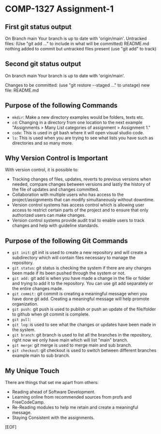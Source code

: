 # COMP-1327 Assignment-1

## First git status output

On Branch main Your branch is up to date with 'origin/main'.
Untracked files: (Use "git add <file>..." to include in what will be committed)
    README.md
nothing added to commit but untracked files present (use "git add" to track)

## Second git status output

On branch main
Your branch is up to date with 'origin/main'.

Changes to be committed:
  (use "git restore --staged <file>..." to unstage)
        new file:   README.md

## Purpose of the following Commands

- `mkdir`: Make a new directory examples would be folders, texts etc.
- `cd`: Changing in a directory from one location to the next example "Assignments > Many List categories of assignment > Assignment 1."  
- `code`: This is used in git bash where it will open visual studio code.
- `ls`: This is used when you are trying to see what lists you have such as directories and so many more.

## Why Version Control is Important

With version control, it is possible to:

- Tracking changes of files, updates, reverts to previous versions when needed, compare changes between versions and lastly the history of the file of updates and changes committed.
- Collaboration with multiple users who has access to the project/assignments that can modify simultaneously without downtime.
- Version control systems has access control which is allowing user access to restrict certain parts of the project and to ensure that only authorized users can make changes.
- Version control systems provide audit trail to enable users to track changes and help with guideline standards.

## Purpose of the following Git Commands

- `git init`: git init is used to create a new repository and will create a subdirectory which will contain files necessary to manage the repository.
- `git status`: git status is checking the system if there are any changes been made if its been pushed through the system or not.
- `git add:` git add is when you have made a change in the file or folder and trying to add it to the repository. You can use git add separately or the entire changes made.
- `git commit:` git commit is creating a meaningful message when you have done git add. Creating a meaningful message will help promote organization.
- `git push:` git push is used to publish or push an update of the file/folder to github when git commit is complete.
- `git pull`:
- `git log`: is used to see what the changes or updates have been made in the system.
- `git branch`: git branch is used to list all the branches in the repository, right now we only have main which will list "main" branch.
- `git merge`: git merge is used to merge main and sub branch.
- `git checkout`: git checkout is used to switch between different branches example main to sub branch.

## My Unique Touch

There are things that set me apart from others:

- Reading ahead of Software Development.
- Learning online from recommended sources from profs and FreeCodeCamp.
- Re-Reading modules to help me retain and create a meaningful message.
- Staying Consistent with the assignments.

[EOF]
